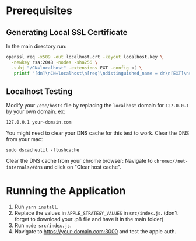 # Prerequisites

## Generating Local SSL Certificate

In the main directory run:

```bash
openssl req -x509 -out localhost.crt -keyout localhost.key \
  -newkey rsa:2048 -nodes -sha256 \
  -subj "/CN=localhost" -extensions EXT -config <( \
   printf "[dn]\nCN=localhost\n[req]\ndistinguished_name = dn\n[EXT]\nsubjectAltName=DNS:localhost\nkeyUsage=digitalSignature\nextendedKeyUsage=serverAuth")
```

## Localhost Testing

Modify your `/etc/hosts` file by replacing the `localhost` domain for `127.0.0.1` by your own domain. ex:

```
127.0.0.1 your-domain.com
```

You might need to clear your DNS cache for this test to work.
Clear the DNS from your mac:

```
sudo dscacheutil -flushcache
```

Clear the DNS cache from your chrome browser:
Navigate to `chrome://net-internals/#dns` and click on "Clear host cache".

# Running the Application

1. Run `yarn install`.
2. Replace the values in `APPLE_STRATEGY_VALUES` in `src/index.js`. (don't forget to download your .p8 file and have it in the main folder)
3. Run `node src/index.js`.
4. Navigate to https://your-domain.com:3000 and test the apple auth.
